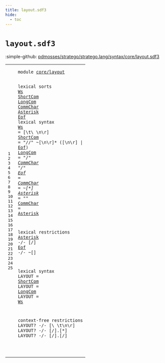 ```yaml
---
title: layout.sdf3
hide:
  - toc
---
```


# `layout.sdf3`

:simple-github: [pdmosses/stratego/stratego.lang/syntax/core/layout.sdf3]

[pdmosses/stratego/stratego.lang/syntax/core/layout.sdf3]: https://github.com/pdmosses/stratego/blob/master/stratego.lang/syntax/core/layout.sdf3 "The source file on GitHub"

<div class="sdf3"><table class="highlighttable"><tbody><tr><td class="linenos"><div class="linenodiv"><pre><span></span>1
2
3
4
5
6
7
8
9
10
11
12
13
14
15
16
17
18
19
20
21
22
23
24
25
</pre></div></td>
<td class="code"><pre><code><span class="keyword">module</span> <a href="../modules.sdf3#core/layout_50_61" id="core/layout_7_18" title="Referenced at ../modules.sdf3 line 5">core/layout</a>

<span class="keyword">lexical sorts</span> <a href="#Ws_389_391" id="Ws_34_36" title="Referenced at line 20">Ws</a> <a href="#ShortCom_350_358" id="ShortCom_37_45" title="Referenced at line 18">ShortCom</a> <a href="#LongCom_370_377" id="LongCom_46_53" title="Referenced at line 19">LongCom</a> <a href="#CommChar_175_183" id="CommChar_54_62" title="Referenced at line 7">CommChar</a> <a href="#Asterisk_286_294" id="Asterisk_63_71" title="Referenced at line 14">Asterisk</a> <a href="#Eof_306_309" id="Eof_72_75" title="Referenced at line 15">Eof</a>
<span class="keyword">lexical syntax</span>
  <a href="#Ws_389_391" id="Ws_93_95" title="Referenced at line 20">Ws</a>       = [\t\ \n\r]
  <a href="#ShortCom_350_358" id="ShortCom_117_125" title="Referenced at line 18">ShortCom</a> = <span class="cons_Lit">"//"</span> ~[\n\r]* ([\n\r] | <a href="#Eof_72_75" id="Eof_152_155" title="Defined at line 3, 8">Eof</a>)
  <a href="#LongCom_370_377" id="LongCom_159_166" title="Referenced at line 19">LongCom</a>  = <span class="cons_Lit">"/*"</span> <a href="#CommChar_54_62" id="CommChar_175_183" title="Defined at line 3, 9, 11">CommChar</a>* <span class="cons_Lit">"*/"</span>
  <a href="#Eof_306_309" id="Eof_192_195" title="Referenced at line 15">Eof</a>      =
  <a href="#CommChar_175_183" id="CommChar_205_213" title="Referenced at line 7">CommChar</a> = ~[\*]
  <a href="#Asterisk_286_294" id="Asterisk_224_232" title="Referenced at line 14">Asterisk</a> = <span class="cons_Lit">"*"</span>
  <a href="#CommChar_175_183" id="CommChar_241_249" title="Referenced at line 7">CommChar</a> = <a href="#Asterisk_63_71" id="Asterisk_252_260" title="Defined at line 3, 10">Asterisk</a> 

<span class="keyword">lexical restrictions</span>
  <a href="#Asterisk_63_71" id="Asterisk_286_294" title="Defined at line 3, 10">Asterisk</a> -/- [\/]
  <a href="#Eof_72_75" id="Eof_306_309" title="Defined at line 3, 8">Eof</a>      -/- ~[]

<span class="keyword">lexical syntax</span>
  <span class="keyword">LAYOUT</span> = <a href="#ShortCom_37_45" id="ShortCom_350_358" title="Defined at line 3, 6">ShortCom</a>
  <span class="keyword">LAYOUT</span> = <a href="#LongCom_46_53" id="LongCom_370_377" title="Defined at line 3, 7">LongCom</a>
  <span class="keyword">LAYOUT</span> = <a href="#Ws_34_36" id="Ws_389_391" title="Defined at line 3, 5">Ws</a>

<span class="keyword">context-free restrictions</span>
  <span class="keyword">LAYOUT</span>? -/- [\ \t\n\r]
  <span class="keyword">LAYOUT</span>? -/- [\/].[\*]
  <span class="keyword">LAYOUT</span>? -/- [\/].[\/]

</code></pre></td></tr></tbody></table></div>